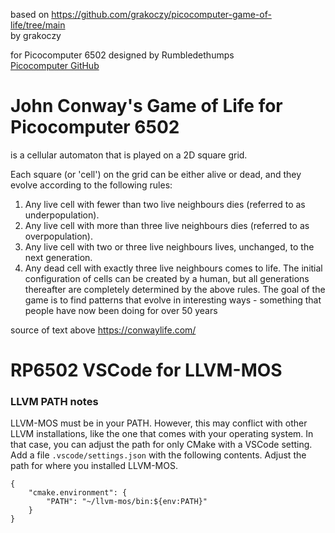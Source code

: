 based on
https://github.com/grakoczy/picocomputer-game-of-life/tree/main</br>
by grakoczy

for Picocomputer 6502 designed by Rumbledethumps</br>
[Picocomputer GitHub](https://github.com/picocomputer)

# John Conway's Game of Life for Picocomputer 6502

is a cellular automaton that is played on a 2D square grid.

Each square (or 'cell') on the grid can be either alive or dead,
and they evolve according to the following rules:
1. Any live cell with fewer than two live neighbours dies (referred to as underpopulation).
2. Any live cell with more than three live neighbours dies (referred to as overpopulation).
3. Any live cell with two or three live neighbours lives, unchanged, to the next generation.
4. Any dead cell with exactly three live neighbours comes to life.
The initial configuration of cells can be created by a human, but all generations thereafter
are completely determined by the above rules.
The goal of the game is to find patterns that evolve in interesting ways - something
that people have now been doing for over 50 years

source of text above https://conwaylife.com/

# RP6502 VSCode for LLVM-MOS

### LLVM PATH notes

LLVM-MOS must be in your PATH. However, this may conflict with other LLVM
installations, like the one that comes with your operating system.
In that case, you can adjust the path for only CMake with a VSCode setting.
Add a file `.vscode/settings.json` with the following contents. Adjust the
path for where you installed LLVM-MOS.
```
{
    "cmake.environment": {
        "PATH": "~/llvm-mos/bin:${env:PATH}"
    }
}
```
